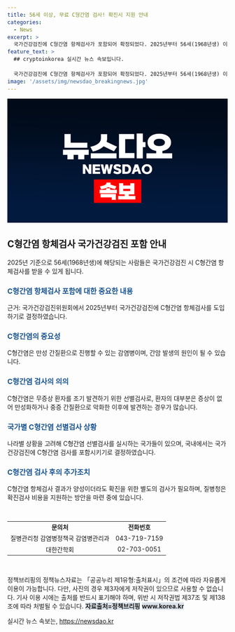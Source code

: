 ```yaml
---
title: 56세 이상, 무료 C형간염 검사! 확진시 지원 안내
categories:
  - News
excerpt: >
  국가건강검진에 C형간염 항체검사가 포함되어 확정되었다. 2025년부터 56세(1968년생) 이상인 사람들은 국가건강검진 시 C형간염 항체검사를 받을 수 있으며, 양성 판정 시 추가 검사 비용을 지원받을 수 있다. C형간염은 간질환으로 심각한 증상을 유발할 수 있으므로 조기 발견과 치료가 중요하다. C형간염 환자의 대부분은 무증상으로 만성화되므로 선별검사의 중요성이 강조되고 있다. 이로써 국내에서도 C형간염 관리에 적극 노력하고 있으며, 추가적으로 대국민 홍보와 고위험군 대상 검진 및 치료사업 등을 통해 퇴치에 노력할 계획이다.
feature_text: >
  ## cryptoinkorea 실시간 뉴스 속보입니다.

  국가건강검진에 C형간염 항체검사가 포함되어 확정되었다. 2025년부터 56세(1968년생) 이상인 사람들은 국가건강검진 시 C형간염 항체검사를 받을 수 있으며, 양성 판정 시 추가 검사 비용을 지원받을 수 있다. C형간염은 간질환으로 심각한 증상을 유발할 수 있으므로 조기 발견과 치료가 중요하다. C형간염 환자의 대부분은 무증상으로 만성화되므로 선별검사의 중요성이 강조되고 있다. 이로써 국내에서도 C형간염 관리에 적극 노력하고 있으며, 추가적으로 대국민 홍보와 고위험군 대상 검진 및 치료사업 등을 통해 퇴치에 노력할 계획이다.
image: '/assets/img/newsdao_breakingnews.jpg'
---
```


<p><img src="/assets/img/newsdao_breakingnews.jpg" alt="cryptoinkorea 속보" /></p>

<h2 data-ke-size="size26">C형간염 항체검사 국가건강검진 포함 안내</h2>

<p data-ke-size="size16">2025년 기준으로 56세(1968년생)에 해당되는 사람들은 국가건강검진 시 C형간염 항체검사를 받을 수 있게 됩니다.</p>

<h3><b><span style="color: #1a5490;">C형간염 항체검사 포함에 대한 중요한 내용</span></b></h3>

<p data-ke-size="size16">근거: 국가건강검진위원회에서 2025년부터 국가건강검진에 C형간염 항체검사를 도입하기로 결정하였습니다.</p>

<h3><b><span style="color: #1a5490;">C형간염의 중요성</span></b></h3>

<p data-ke-size="size16">C형간염은 만성 간질환으로 진행할 수 있는 감염병이며, 간암 발생의 원인이 될 수 있습니다.</p>

<h3><b><span style="color: #1a5490;">C형간염 검사의 의의</span></b></h3>

<p data-ke-size="size16">C형간염은 무증상 환자를 조기 발견하기 위한 선별검사로, 환자의 대부분은 증상이 없어 만성화하거나 중증 간질환으로 악화한 이후에 발견하는 경우가 많습니다.</p>

<h3><b><span style="color: #1a5490;">국가별 C형간염 선별검사 상황</span></b></h3>

<p data-ke-size="size16">나라별 상황을 고려해 C형간염 선별검사를 실시하는 국가들이 있으며, 국내에서는 국가건강검진에 C형간염 검사를 포함시키기로 결정하였습니다.</p>

<h3><b><span style="color: #1a5490;">C형간염 검사 후의 추가조치</span></b></h3>

<p data-ke-size="size16">C형간염 항체검사 결과가 양성이더라도 확진을 위한 별도의 검사가 필요하며, 질병청은 확진검사 비용을 지원하는 방안을 마련 중에 있습니다.</p>

<p data-ke-size="size16">&nbsp;</p>

<table>
   <tbody>
      <tr>
         <td style="text-align: center; height: 17px;"><b>문의처</b></td>
         <td style="text-align: center; height: 17px;"><b>전화번호</b></td>
      </tr>
      <tr>
         <td style="text-align: center; height: 17px;">질병관리청 감염병정책국 감염병관리과</td>
         <td style="text-align: center; height: 17px;">043-719-7159</td>
      </tr>
      <tr>
         <td style="text-align: center; height: 17px;">대한간학회</td>
         <td style="text-align: center; height: 17px;">02-703-0051</td>
      </tr>
   </tbody>
</table>

<p data-ke-size="size16">&nbsp;</p>

<p data-ke-size="size16">정책브리핑의 정책뉴스자료는 「공공누리 제1유형:출처표시」의 조건에 따라 자유롭게 이용이 가능합니다. 다만, 사진의 경우 제3자에게 저작권이 있으므로 사용할 수 없습니다. 기사 이용 시에는 출처를 반드시 표기해야 하며, 위반 시 저작권법 제37조 및 제138조에 따라 처벌될 수 있습니다. <span style="background-color: #21538527;"><b>자료출처=정책브리핑</b></span> <span style="background-color: #21538527;"><b>www.korea.kr</b></span></p>
실시간 뉴스 속보는, <a href="https://newsdao.kr" rel="dofollow">https://newsdao.kr</a>


